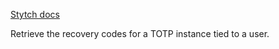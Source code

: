 [Stytch docs](https://stytch.com/docs/api/totp-get-recovery-codes)

Retrieve the recovery codes for a TOTP instance tied to a user.
